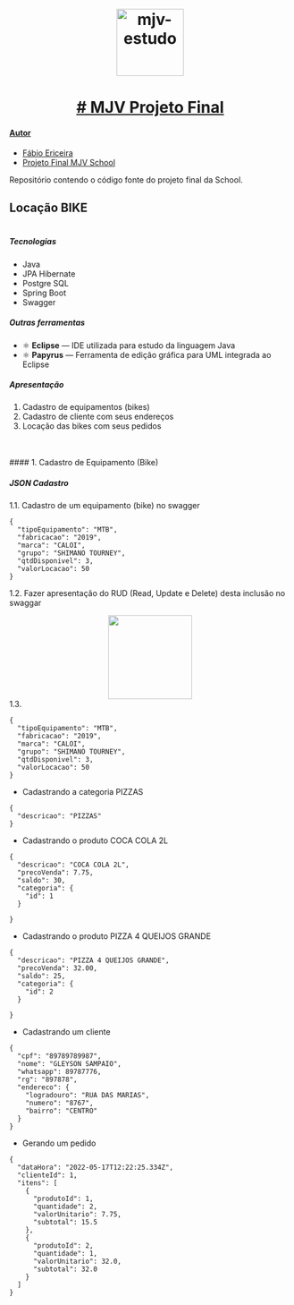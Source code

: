 <h1 align="center">
<br>
  <a href="https://www.mjvinnovation.com/pt-br/quem-somos/">
  <img src="https://www.mjvinnovation.com/wp-content/uploads/2020/12/mjv-icons-who-we-are-timeline-09-160x160.png" alt="mjv-estudo" width="120">
<br>

</h1>
<h1 align="center">
# MJV Projeto Final

#### Autor

- [Fábio Ericeira](https://github.com/FabioEriceira)
- [Projeto Final MJV School](https://github.com/FabioEriceira/mjv-java-school/tree/main/mjv-projeto-final)

Repositório contendo o código fonte do projeto final da School.
<h2>
Locação BIKE 
</h2>
<h1>

##### Tecnologias

* Java
* JPA Hibernate
* Postgre SQL
* Spring Boot
* Swagger

##### Outras ferramentas

- ⚛️ **Eclipse** — IDE utilizada para estudo da linguagem Java
- ⚛️ **Papyrus** — Ferramenta de edição gráfica para UML integrada ao Eclipse


##### Apresentação

1. Cadastro de equipamentos (bikes)
2. Cadastro de cliente com seus endereços
3. Locação das bikes com seus pedidos
<br>
<br>
#### 1. Cadastro de Equipamento (Bike)

##### JSON Cadastro
1.1. Cadastro de um equipamento (bike) no swagger

```
{
  "tipoEquipamento": "MTB",
  "fabricacao": "2019",
  "marca": "CALOI",
  "grupo": "SHIMANO TOURNEY",
  "qtdDisponivel": 3,
  "valorLocacao": 50
}
```

1.2. Fazer apresentação do RUD (Read, Update e Delete) desta inclusão no swaggar
<div align="center">
  <img src="https://user-images.githubusercontent.com/96257601/169022749-5079619b-801d-41fa-a738-570728714cd2.jpg" width="150px" />
 </div>
1.3. 


```
{
  "tipoEquipamento": "MTB",
  "fabricacao": "2019",
  "marca": "CALOI",
  "grupo": "SHIMANO TOURNEY",
  "qtdDisponivel": 3,
  "valorLocacao": 50
}
```





* Cadastrando a categoria PIZZAS

```
{
  "descricao": "PIZZAS"
}
```

* Cadastrando o produto COCA COLA 2L

```
{
  "descricao": "COCA COLA 2L",
  "precoVenda": 7.75,
  "saldo": 30,
  "categoria": {
    "id": 1
  }
  
}
```

* Cadastrando o produto PIZZA 4 QUEIJOS GRANDE

```
{
  "descricao": "PIZZA 4 QUEIJOS GRANDE",
  "precoVenda": 32.00,
  "saldo": 25,
  "categoria": {
    "id": 2
  }
  
}
```

* Cadastrando um cliente

```
{
  "cpf": "89789789987",
  "nome": "GLEYSON SAMPAIO",
  "whatsapp": 89787776,
  "rg": "897878",
  "endereco": {
    "logradouro": "RUA DAS MARIAS",
    "numero": "8767",
    "bairro": "CENTRO"
  }
}

```


* Gerando um pedido

```
{
  "dataHora": "2022-05-17T12:22:25.334Z",
  "clienteId": 1,
  "itens": [
    {
      "produtoId": 1,
      "quantidade": 2,
      "valorUnitario": 7.75,
      "subtotal": 15.5
    },
    {
      "produtoId": 2,
      "quantidade": 1,
      "valorUnitario": 32.0,
      "subtotal": 32.0
    }
  ]
}

```
